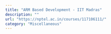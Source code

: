```yaml
---
title: "ARM Based Development - IIT Madras"
description: ""
url: "https://nptel.ac.in/courses/117106111/"
category: "Miscellaneous"
---
```

